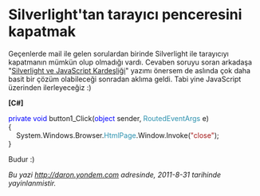 # Silverlight'tan tarayıcı penceresini kapatmak
Geçenlerde mail ile gelen sorulardan birinde Silverlight ile tarayıcıyı
kapatmanın mümkün olup olmadığı vardı. Cevaben soruyu soran arkadaşa
"[Silverlight ve JavaScript
Kardeşliği](http://daron.yondem.com/tr/post/a1426eb0-7120-4a66-9d5c-de5027fd59ed)"
yazımı önersem de aslında çok daha basit bir çözüm olabileceği sonradan
aklıma geldi. Tabi yine JavaScript üzerinden ilerleyeceğiz :)

**[C\#]**

<span style="color:blue;">private</span> <span
style="color:blue;">void</span> button1\_Click(<span
style="color:blue;">object</span> sender, <span
style="color:#2b91af;">RoutedEventArgs</span> e)\
{\
    System.Windows.Browser.<span
style="color:#2b91af;">HtmlPage</span>.Window.Invoke(<span
style="color:#a31515;">"close"</span>);\
}

Budur :)



*Bu yazi http://daron.yondem.com adresinde, 2011-8-31 tarihinde yayinlanmistir.*
